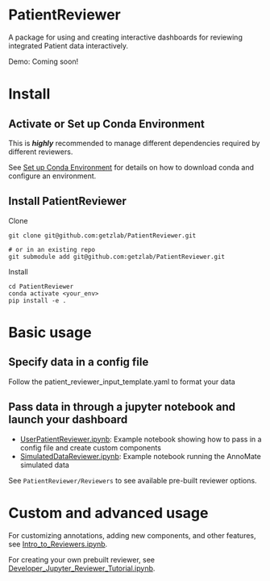 # PatientReviewer

A package for using and creating interactive dashboards for reviewing integrated Patient data interactively.

Demo: Coming soon!

# Install

## Activate or Set up Conda Environment

This is **_highly_** recommended to manage different dependencies required by different reviewers.

See [Set up Conda Environment](https://github.com/getzlab/JupyterReviewer/blob/master/README.md#set-up-conda-environment) for details on how to download conda and configure an environment.
    
## Install PatientReviewer

Clone
```
git clone git@github.com:getzlab/PatientReviewer.git

# or in an existing repo
git submodule add git@github.com:getzlab/PatientReviewer.git
```

Install
```
cd PatientReviewer
conda activate <your_env>
pip install -e .
```

# Basic usage

## Specify data in a config file

Follow the patient_reviewer_input_template.yaml to format your data

## Pass data in through a jupyter notebook and launch your dashboard

- [UserPatientReviewer.ipynb](https://github.com/getzlab/PatientReviewer/tree/master/example_notebooks/UserPatientReviewer.ipynb): Example notebook showing how to pass in a config file and create custom components 
- [SimulatedDataReviewer.ipynb](https://github.com/getzlab/PatientReviewer/tree/master/example_notebooks/SimulatedDataReviewer.ipynb): Example notebook running the AnnoMate simulated data 

See `PatientReviewer/Reviewers` to see available pre-built reviewer options.

# Custom and advanced usage

For customizing annotations, adding new components, and other features, see [Intro_to_Reviewers.ipynb](https://github.com/getzlab/JupyterReviewer/blob/master/example_notebooks/Intro_to_Reviewers.ipynb).

For creating your own prebuilt reviewer, see [Developer_Jupyter_Reviewer_Tutorial.ipynb](https://github.com/getzlab/JupyterReviewer/blob/master/example_notebooks/Developer_Jupyter_Reviewer_Tutorial.ipynb).
